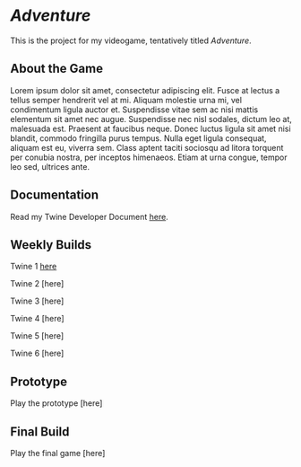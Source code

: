 # *Adventure*

This is the project for my videogame, tentatively titled *Adventure*.

## About the Game

Lorem ipsum dolor sit amet, consectetur adipiscing elit. Fusce at lectus a tellus semper hendrerit vel at mi. Aliquam molestie urna mi, vel condimentum ligula auctor et. Suspendisse vitae sem ac nisi mattis elementum sit amet nec augue. Suspendisse nec nisl sodales, dictum leo at, malesuada est. Praesent at faucibus neque. Donec luctus ligula sit amet nisi blandit, commodo fringilla purus tempus. Nulla eget ligula consequat, aliquam est eu, viverra sem. Class aptent taciti sociosqu ad litora torquent per conubia nostra, per inceptos himenaeos. Etiam at urna congue, tempor leo sed, ultrices ante.

## Documentation

Read my Twine Developer Document [here]().

## Weekly Builds

Twine 1 [here]()

Twine 2 [here]

Twine 3 [here]

Twine 4 [here]

Twine 5 [here]

Twine 6 [here]

## Prototype

Play the prototype [here]

## Final Build

Play the final game [here]
